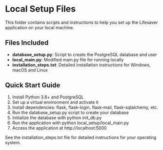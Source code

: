 # Local Setup Files

This folder contains scripts and instructions to help you set up the Lifesaver application on your local machine.

## Files Included

- **database_setup.py**: Script to create the PostgreSQL database and user
- **local_main.py**: Modified main.py file for running locally
- **installation_steps.txt**: Detailed installation instructions for Windows, macOS and Linux

## Quick Start Guide

1. Install Python 3.8+ and PostgreSQL
2. Set up a virtual environment and activate it
3. Install dependencies: flask, flask-login, flask-mail, flask-sqlalchemy, etc.
4. Run the database_setup.py script to create your database
5. Initialize the database with python init_db.py
6. Run the application with python local_setup/local_main.py
7. Access the application at http://localhost:5000

See the installation_steps.txt file for detailed instructions for your operating system.

